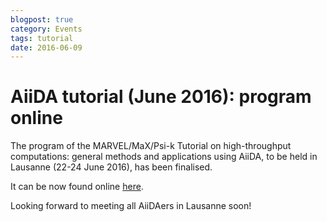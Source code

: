 ```yaml
---
blogpost: true
category: Events
tags: tutorial
date: 2016-06-09
---
```


# AiiDA tutorial (June 2016): program online

The program of the MARVEL/MaX/Psi-k Tutorial on high-throughput computations: general methods and applications using AiiDA, to be held in Lausanne (22-24 June 2016), has been finalised.

It can be now found online [here](http://nccr-marvel.ch/en/events/aiida-tutorial-june-2016).

Looking forward to meeting all AiiDAers in Lausanne soon!
